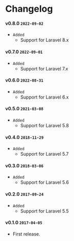 # Changelog

#### v0.8.0 `2022-09-02`
- `Added`
    - Support for Laravel 8.x

#### v0.7.0 `2022-09-01`
- `Added`
    - Support for Laravel 7.x

#### v0.6.0 `2022-08-31`
- `Added`
    - Support for Laravel 6.x

#### v0.5.0 `2021-03-08`
- `Added`
    - Support for Laravel 5.8

#### v0.4.0 `2018-11-29`
- `Added`
    - Support for Laravel 5.7

#### v0.3.0 `2018-03-06`
- `Added`
    - Support for Laravel 5.6

#### v0.2.0 `2017-09-24`
- `Added`
    - Support for Laravel 5.5

#### v0.1.0 `2017-04-05`
- First release.
